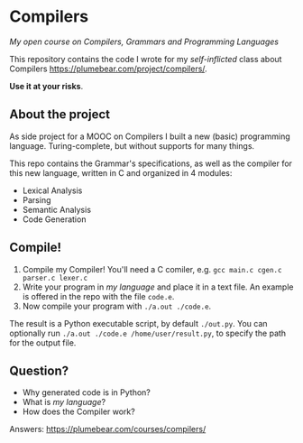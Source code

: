 # Compilers
_My open course on Compilers, Grammars and Programming Languages_

This repository contains the code I wrote for my _self-inflicted_ class about Compilers <https://plumebear.com/project/compilers/>.

**Use it at your risks**.

## About the project

As side project for a MOOC on Compilers I built a new (basic) programming language. Turing-complete, but without supports for many things.

This repo contains the Grammar's specifications, as well as the compiler for this new language, written in C and organized in 4 modules:

- Lexical Analysis
- Parsing
- Semantic Analysis
- Code Generation

## Compile!

1. Compile my Compiler! You'll need a C comiler, e.g. `gcc main.c cgen.c parser.c lexer.c`
2. Write your program in _my language_ and place it in a text file. An example is offered in the repo with the file `code.e`.
3. Now compile your program with `./a.out ./code.e`.

The result is a Python executable script, by default `./out.py`. You can optionally run `./a.out ./code.e /home/user/result.py`, to specify the path for the output file.

## Question?

- Why generated code is in Python?
- What is _my language_?
- How does the Compiler work?

Answers: <https://plumebear.com/courses/compilers/>
